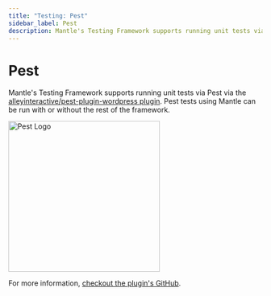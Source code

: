 ```yaml
---
title: "Testing: Pest"
sidebar_label: Pest
description: Mantle's Testing Framework supports running unit tests via Pest.
---
```

# Pest

Mantle's Testing Framework supports running unit tests via Pest via the
[alleyinteractive/pest-plugin-wordpress
plugin](https://github.com/alleyinteractive/pest-plugin-wordpress). Pest tests
using Mantle can be run with or without the rest of the framework.

<img src="https://pestphp.com/assets/img/pestinstall.png" alt="Pest Logo" width="300" />

For more information, [checkout the plugin's
GitHub](https://github.com/alleyinteractive/pest-plugin-wordpress#getting-started).